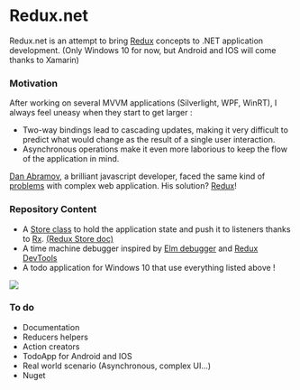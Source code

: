 # Redux.net

Redux.net is an attempt to bring [Redux](https://github.com/rackt/redux) concepts to .NET application development. (Only Windows 10 for now, but Android and IOS will come thanks to Xamarin)

### Motivation

After working on several MVVM applications (Silverlight, WPF, WinRT), I always feel uneasy when they start to get larger : 
* Two-way bindings lead to cascading updates, making it very difficult to predict what would change as the result of a single user interaction.
* Asynchronous operations make it even more laborious to keep the flow of the application in mind.

[Dan Abramov](https://twitter.com/dan_abramov), a brilliant javascript developer, faced the same kind of [problems](http://rackt.github.io/redux/docs/introduction/Motivation.html) with complex web application. His solution? [Redux](https://github.com/rackt/redux)!

### Repository Content

* A [Store class](https://github.com/GuillaumeSalles/redux.net/blob/master/src/Redux/Store.cs) to hold the application state and push it to listeners thanks to [Rx](https://github.com/Reactive-Extensions/Rx.NET). [(Redux Store doc)](http://rackt.github.io/redux/docs/basics/Store.html)
* A time machine debugger inspired by [Elm debugger](http://debug.elm-lang.org/) and [Redux DevTools](https://github.com/gaearon/redux-devtools)
* A todo application for Windows 10 that use everything listed above !

![](http://i.imgur.com/RmpugpV.gif)

### To do

* Documentation
* Reducers helpers
* Action creators
* TodoApp for Android and IOS
* Real world scenario (Asynchronous, complex UI...)
* Nuget
